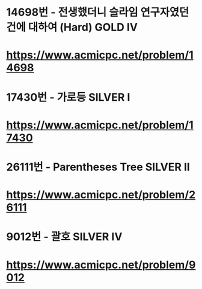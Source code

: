 # 14698번 - 전생했더니 슬라임 연구자였던 건에 대하여 (Hard) GOLD IV
# https://www.acmicpc.net/problem/14698

# 17430번 - 가로등 SILVER I
# https://www.acmicpc.net/problem/17430

# 26111번 - Parentheses Tree SILVER II
# https://www.acmicpc.net/problem/26111

# 9012번 - 괄호 SILVER IV
# https://www.acmicpc.net/problem/9012